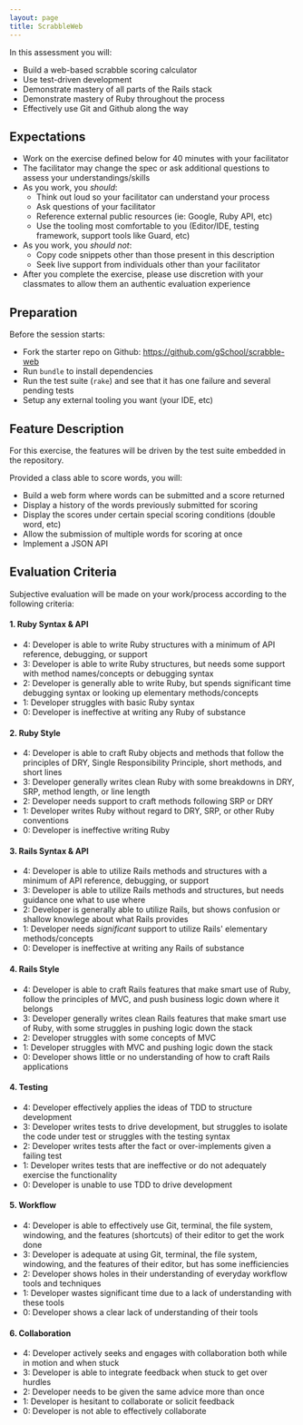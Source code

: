 ```yaml
---
layout: page
title: ScrabbleWeb
---
```


In this assessment you will:

* Build a web-based scrabble scoring calculator
* Use test-driven development
* Demonstrate mastery of all parts of the Rails stack
* Demonstrate mastery of Ruby throughout the process
* Effectively use Git and Github along the way

## Expectations

* Work on the exercise defined below for 40 minutes with your facilitator
* The facilitator may change the spec or ask additional questions to assess your understandings/skills
* As you work, you *should*:
  * Think out loud so your facilitator can understand your process
  * Ask questions of your facilitator
  * Reference external public resources (ie: Google, Ruby API, etc)
  * Use the tooling most comfortable to you (Editor/IDE, testing framework, support tools like Guard, etc)
* As you work, you *should not*:
  * Copy code snippets other than those present in this description
  * Seek live support from individuals other than your facilitator
* After you complete the exercise, please use discretion with your classmates to allow them an authentic evaluation experience

## Preparation

Before the session starts:

* Fork the starter repo on Github: https://github.com/gSchool/scrabble-web
* Run `bundle` to install dependencies
* Run the test suite (`rake`) and see that it has one failure and several pending tests
* Setup any external tooling you want (your IDE, etc)

## Feature Description

For this exercise, the features will be driven by the test suite embedded in the repository.

Provided a class able to score words, you will:

* Build a web form where words can be submitted and a score returned
* Display a history of the words previously submitted for scoring
* Display the scores under certain special scoring conditions (double word, etc)
* Allow the submission of multiple words for scoring at once
* Implement a JSON API

## Evaluation Criteria

Subjective evaluation will be made on your work/process according to the following criteria:

#### 1. Ruby Syntax & API

* 4: Developer is able to write Ruby structures with a minimum of API reference, debugging, or support
* 3: Developer is able to write Ruby structures, but needs some support with method names/concepts or debugging syntax
* 2: Developer is generally able to write Ruby, but spends significant time debugging syntax or looking up elementary methods/concepts
* 1: Developer struggles with basic Ruby syntax
* 0: Developer is ineffective at writing any Ruby of substance

#### 2. Ruby Style

* 4: Developer is able to craft Ruby objects and methods that follow the principles of DRY, Single Responsibility Principle, short methods, and short lines
* 3: Developer generally writes clean Ruby with some breakdowns in DRY, SRP, method length, or line length
* 2: Developer needs support to craft methods following SRP or DRY
* 1: Developer writes Ruby without regard to DRY, SRP, or other Ruby conventions
* 0: Developer is ineffective writing Ruby

#### 3. Rails Syntax & API

* 4: Developer is able to utilize Rails methods and structures with a minimum of API reference, debugging, or support
* 3: Developer is able to utilize Rails methods and structures, but needs guidance one what to use where
* 2: Developer is generally able to utilize Rails, but shows confusion or shallow knowlege about what Rails provides
* 1: Developer needs *significant* support to utilize Rails' elementary methods/concepts
* 0: Developer is ineffective at writing any Rails of substance

#### 4. Rails Style

* 4: Developer is able to craft Rails features that make smart use of Ruby, follow the principles of MVC, and push business logic down where it belongs
* 3: Developer generally writes clean Rails features that make smart use of Ruby, with some struggles in pushing logic down the stack
* 2: Developer struggles with some concepts of MVC
* 1: Developer struggles with MVC and pushing logic down the stack
* 0: Developer shows little or no understanding of how to craft Rails applications

#### 4. Testing

* 4: Developer effectively applies the ideas of TDD to structure development
* 3: Developer writes tests to drive development, but struggles to isolate the code under test or struggles with the testing syntax
* 2: Developer writes tests after the fact or over-implements given a failing test
* 1: Developer writes tests that are ineffective or do not adequately exercise the functionality
* 0: Developer is unable to use TDD to drive development

#### 5. Workflow

* 4: Developer is able to effectively use Git, terminal, the file system, windowing, and the features (shortcuts) of their editor to get the work done
* 3: Developer is adequate at using Git, terminal, the file system, windowing, and the features of their editor, but has some inefficiencies
* 2: Developer shows holes in their understanding of everyday workflow tools and techniques
* 1: Developer wastes significant time due to a lack of understanding with these tools
* 0: Developer shows a clear lack of understanding of their tools

#### 6. Collaboration

* 4: Developer actively seeks and engages with collaboration both while in motion and when stuck
* 3: Developer is able to integrate feedback when stuck to get over hurdles
* 2: Developer needs to be given the same advice more than once
* 1: Developer is hesitant to collaborate or solicit feedback
* 0: Developer is not able to effectively collaborate
